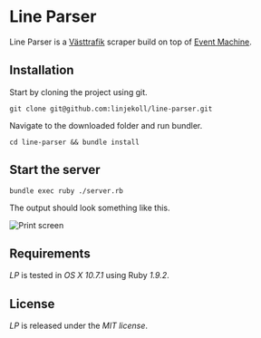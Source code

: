 # Line Parser

Line Parser is a [Västtrafik](http://www.vasttrafik.se/) scraper build on top of [Event Machine](http://rubyeventmachine.com/).

## Installation

Start by cloning the project using git.

`git clone git@github.com:linjekoll/line-parser.git`

Navigate to the downloaded folder and run bundler.

`cd line-parser && bundle install`

## Start the server

`bundle exec ruby ./server.rb`

The output should look something like this.

![Print screen](http://i.imgur.com/n9DkI.png)

## Requirements

*LP* is tested in *OS X 10.7.1* using Ruby *1.9.2*.

## License

*LP* is released under the *MIT license*.